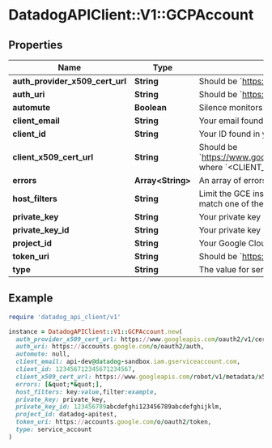 # DatadogAPIClient::V1::GCPAccount

## Properties

| Name                            | Type                    | Description                                                                                                                                                                              | Notes      |
| ------------------------------- | ----------------------- | ---------------------------------------------------------------------------------------------------------------------------------------------------------------------------------------- | ---------- |
| **auth_provider_x509_cert_url** | **String**              | Should be &#x60;https://www.googleapis.com/oauth2/v1/certs&#x60;.                                                                                                                        | [optional] |
| **auth_uri**                    | **String**              | Should be &#x60;https://accounts.google.com/o/oauth2/auth&#x60;.                                                                                                                         | [optional] |
| **automute**                    | **Boolean**             | Silence monitors for expected GCE instance shutdowns.                                                                                                                                    | [optional] |
| **client_email**                | **String**              | Your email found in your JSON service account key.                                                                                                                                       | [optional] |
| **client_id**                   | **String**              | Your ID found in your JSON service account key.                                                                                                                                          | [optional] |
| **client_x509_cert_url**        | **String**              | Should be &#x60;https://www.googleapis.com/robot/v1/metadata/x509/&lt;CLIENT_EMAIL&gt;&#x60; where &#x60;&lt;CLIENT_EMAIL&gt;&#x60; is the email found in your JSON service account key. | [optional] |
| **errors**                      | **Array&lt;String&gt;** | An array of errors.                                                                                                                                                                      | [optional] |
| **host_filters**                | **String**              | Limit the GCE instances that are pulled into Datadog by using tags. Only hosts that match one of the defined tags are imported into Datadog.                                             | [optional] |
| **private_key**                 | **String**              | Your private key name found in your JSON service account key.                                                                                                                            | [optional] |
| **private_key_id**              | **String**              | Your private key ID found in your JSON service account key.                                                                                                                              | [optional] |
| **project_id**                  | **String**              | Your Google Cloud project ID found in your JSON service account key.                                                                                                                     | [optional] |
| **token_uri**                   | **String**              | Should be &#x60;https://accounts.google.com/o/oauth2/token&#x60;.                                                                                                                        | [optional] |
| **type**                        | **String**              | The value for service_account found in your JSON service account key.                                                                                                                    | [optional] |

## Example

```ruby
require 'datadog_api_client/v1'

instance = DatadogAPIClient::V1::GCPAccount.new(
  auth_provider_x509_cert_url: https://www.googleapis.com/oauth2/v1/certs,
  auth_uri: https://accounts.google.com/o/oauth2/auth,
  automute: null,
  client_email: api-dev@datadog-sandbox.iam.gserviceaccount.com,
  client_id: 123456712345671234567,
  client_x509_cert_url: https://www.googleapis.com/robot/v1/metadata/x509/&lt;CLIENT_EMAIL&gt;,
  errors: [&quot;*&quot;],
  host_filters: key:value,filter:example,
  private_key: private_key,
  private_key_id: 123456789abcdefghi123456789abcdefghijklm,
  project_id: datadog-apitest,
  token_uri: https://accounts.google.com/o/oauth2/token,
  type: service_account
)
```
